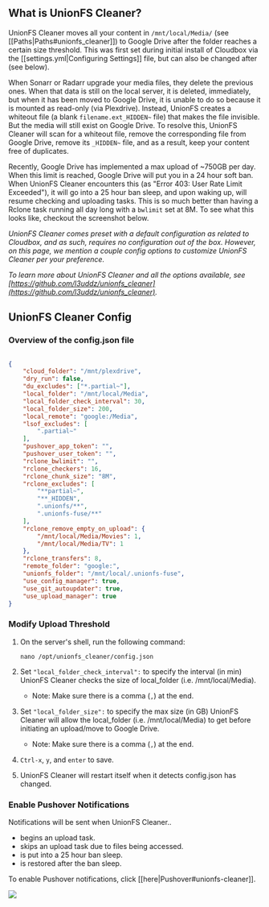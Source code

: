 ## What is UnionFS Cleaner?

UnionFS Cleaner moves all your content in `/mnt/local/Media/` (see [[Paths|Paths#unionfs_cleaner]]) to Google Drive after the folder reaches a certain size threshold. This was first set during initial install of Cloudbox via the [[settings.yml|Configuring Settings]] file, but can also be changed after (see below). 

When Sonarr or Radarr upgrade your media files, they delete the previous ones. When that data is still on the local server, it is deleted, immediately, but when it has been moved to Google Drive, it is unable to do so because it is mounted as read-only (via Plexdrive). Instead, UnionFS creates a whiteout file (a blank `filename.ext_HIDDEN~` file) that makes the file invisible. But the media will still exist on Google Drive. To resolve this, UnionFS Cleaner will scan for a whiteout file, remove the corresponding file from Google Drive, remove its `_HIDDEN~` file, and as a result, keep your content free of duplicates. 

Recently, Google Drive has implemented a max upload of ~750GB per day. When this limit is reached, Google Drive will put you in a 24 hour soft ban. When UnionFS Cleaner encounters this (as "Error 403: User Rate Limit Exceeded"), it will go into a 25 hour ban sleep, and upon waking up, will resume checking and uploading tasks. This is so much better than having a Rclone task running all day long with a `bwlimit` set at 8M. To see what this looks like, checkout the screenshot below.


_UnionFS Cleaner comes preset with a default configuration as related to Cloudbox, and as such, requires no configuration out of the box. However, on this page, we mention a couple config options to customize UnionFS Cleaner per your preference._

_To learn more about UnionFS Cleaner and all the options available, see [https://github.com/l3uddz/unionfs_cleaner](https://github.com/l3uddz/unionfs_cleaner)._



## UnionFS Cleaner Config




### Overview of the config.json file

```json

{
    "cloud_folder": "/mnt/plexdrive",
    "dry_run": false,
    "du_excludes": ["*.partial~"],
    "local_folder": "/mnt/local/Media",
    "local_folder_check_interval": 30,
    "local_folder_size": 200,
    "local_remote": "google:/Media",
    "lsof_excludes": [
        ".partial~"
    ],
    "pushover_app_token": "",
    "pushover_user_token": "",
    "rclone_bwlimit": "",
    "rclone_checkers": 16,
    "rclone_chunk_size": "8M",
    "rclone_excludes": [
        "**partial~",
        "**_HIDDEN",
        ".unionfs/**",
        ".unionfs-fuse/**"
    ],
    "rclone_remove_empty_on_upload": {
        "/mnt/local/Media/Movies": 1,
        "/mnt/local/Media/TV": 1
    },
    "rclone_transfers": 8,
    "remote_folder": "google:",
    "unionfs_folder": "/mnt/local/.unionfs-fuse",
    "use_config_manager": true,
    "use_git_autoupdater": true,
    "use_upload_manager": true
}
```




### Modify Upload Threshold


1. On the server's shell, run the following command:

    ```
    nano /opt/unionfs_cleaner/config.json
    ```

1. Set `"local_folder_check_interval":` to specify the interval (in min) UnionFS Cleaner checks the size of local_folder (i.e. /mnt/local/Media).

   - Note: Make sure there is a comma (`,`) at the end.

1. Set `"local_folder_size":` to specify the max size (in GB) UnionFS Cleaner will allow the local_folder (i.e. /mnt/local/Media) to get before initiating an upload/move to Google Drive. 

   - Note: Make sure there is a comma (`,`) at the end.

1. `Ctrl-x`, `y`, and `enter` to save.

1. UnionFS Cleaner will restart itself when it detects config.json has changed.


### Enable Pushover Notifications


Notifications will be sent when UnionFS Cleaner..
- begins an upload task.
- skips an upload task due to files being accessed.
- is put into a 25 hour ban sleep.
- is restored after the ban sleep.

To enable Pushover notifications, click [[here|Pushover#unionfs-cleaner]].


<img src="https://i.imgur.com/hiriDUc.png">


